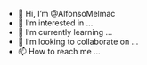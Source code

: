 - 👋 Hi, I’m @AlfonsoMelmac
- 👀 I’m interested in ...
- 🌱 I’m currently learning ...
- 💞️ I’m looking to collaborate on ...
- 📫 How to reach me ...

<!---
AlfonsoMelmac/AlfonsoMelmac is a ✨ special ✨ repository because its `README.md` (this file) appears on your GitHub profile.
You can click the Preview link to take a look at your changes.
--->
